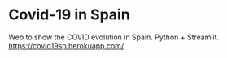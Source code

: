 # Covid-19 in Spain 

Web to show the COVID evolution in Spain. Python + Streamlit.
https://covid19sp.herokuapp.com/
